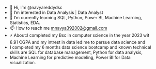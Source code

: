 - 👋 Hi, I’m @navyareddydsc
- 👀 I’m interested in Data Analysis | Data Analyst
- 🌱 I’m currently learning SQL, Python, Power BI, Machine Learning, Statistics, EDA.
- 📫 How to reach me mnavya392002@gmail.com
- ⚡ About:I completed my Bsc in computer science in the year 2023 wit 8.91 CGPA and my intrest in data led me to persue data science and
- I completed my 6 months data science bootcamp and known technical skills are SQL for database management, Python for data analysis,
-  Machine Learning for predictive modeling, Power BI for Data visualization.

<!---
navyareddydsc/navyareddydsc is a ✨ special ✨ repository because its `README.md` (this file) appears on your GitHub profile.
You can click the Preview link to take a look at your changes.
--->
